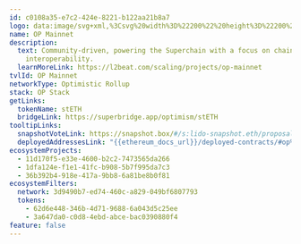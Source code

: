```yaml
---
id: c0108a35-e7c2-424e-8221-b122aa21b8a7
logo: data:image/svg+xml,%3Csvg%20width%3D%22200%22%20height%3D%22200%22%20viewBox%3D%220%200%20200%20200%22%20fill%3D%22none%22%20xmlns%3D%22http%3A%2F%2Fwww.w3.org%2F2000%2Fsvg%22%3E%0A%3Cg%20filter%3D%22url(%23filter0_f_19180_9236)%22%3E%0A%3Cpath%20d%3D%22M112.5%20147.5C141.495%20147.5%20165%20123.995%20165%2095C165%2066.0051%20141.495%2042.5%20112.5%2042.5C83.5051%2042.5%2060%2066.0051%2060%2095C60%20123.995%2083.5051%20147.5%20112.5%20147.5Z%22%20fill%3D%22%23FF0420%22%20fill-opacity%3D%220.4%22%2F%3E%0A%3C%2Fg%3E%0A%3Cpath%20d%3D%22M100%20152.5C128.995%20152.5%20152.5%20128.995%20152.5%20100C152.5%2071.0051%20128.995%2047.5%20100%2047.5C71.0051%2047.5%2047.5%2071.0051%2047.5%20100C47.5%20128.995%2071.0051%20152.5%20100%20152.5Z%22%20fill%3D%22white%22%2F%3E%0A%3Cpath%20d%3D%22M99.9902%2047.4883C71.1152%2047.4883%2047.4902%2071.1133%2047.4902%2099.9883C47.4902%20128.863%2071.1152%20152.488%2099.9902%20152.488C128.865%20152.488%20152.49%20128.863%20152.49%2099.9883C152.49%2071.1133%20128.865%2047.4883%2099.9902%2047.4883ZM99.9902%20126.763V146.451C79.7777%20146.451%2063.5027%20130.176%2063.5027%20109.963C63.5027%2089.7508%2079.7777%2073.4758%2099.9902%2073.4758V53.7883C120.203%2053.7883%20136.478%2070.0633%20136.478%2090.2758C136.478%20110.488%20120.203%20126.763%2099.9902%20126.763Z%22%20fill%3D%22%23FF0521%22%2F%3E%0A%3Cpath%20d%3D%22M100.253%2081.875H99.9906C96.0531%2089.75%2090.0156%2095.7875%2082.1406%2099.725C90.0156%20103.925%2096.0531%20109.962%2099.9906%20118.1H100.253C104.191%20110.225%20110.228%20104.187%20118.103%20100.25C110.228%2096.05%20104.191%2090.0125%20100.253%2081.875Z%22%20fill%3D%22%23FF0521%22%2F%3E%0A%3Cdefs%3E%0A%3Cfilter%20id%3D%22filter0_f_19180_9236%22%20x%3D%2246%22%20y%3D%2228.5%22%20width%3D%22133%22%20height%3D%22133%22%20filterUnits%3D%22userSpaceOnUse%22%20color-interpolation-filters%3D%22sRGB%22%3E%0A%3CfeFlood%20flood-opacity%3D%220%22%20result%3D%22BackgroundImageFix%22%2F%3E%0A%3CfeBlend%20mode%3D%22normal%22%20in%3D%22SourceGraphic%22%20in2%3D%22BackgroundImageFix%22%20result%3D%22shape%22%2F%3E%0A%3CfeGaussianBlur%20stdDeviation%3D%227%22%20result%3D%22effect1_foregroundBlur_19180_9236%22%2F%3E%0A%3C%2Ffilter%3E%0A%3C%2Fdefs%3E%0A%3C%2Fsvg%3E%0A
name: OP Mainnet
description:
  text: Community-driven, powering the Superchain with a focus on chain
    interoperability.
  learnMoreLink: https://l2beat.com/scaling/projects/op-mainnet
tvlId: OP Mainnet
networkType: Optimistic Rollup
stack: OP Stack
getLinks:
  tokenName: stETH
  bridgeLink: https://superbridge.app/optimism/stETH
tooltipLinks:
  snapshotVoteLink: https://snapshot.box/#/s:lido-snapshot.eth/proposal/0xb1a3c33a4911712770c351504bac0499611ceb0faff248eacb1e96354f8e21e8
  deployedAddressesLink: "{{ethereum_docs_url}}/deployed-contracts/#op%20mainnet"
ecosystemProjects:
  - 11d170f5-e33e-4600-b2c2-7473565da266
  - 1dfa124e-f1e1-41fc-b908-5b7f995da7c3
  - 36b392b4-918e-417a-9bb8-6a81be8b0f81
ecosystemFilters:
  network: 3d9490b7-ed74-460c-a829-049bf6807793
  tokens:
    - 62d6e448-346b-4d71-9688-6a043d5c25ee
    - 3a647da0-c0d8-4ebd-abce-bac0390880f4
feature: false
---
```

